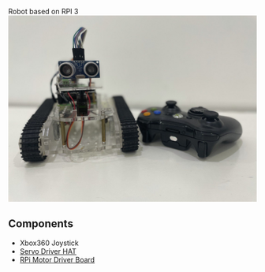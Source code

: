 Robot based on RPI 3
![](https://raw.githubusercontent.com/darvik80/rpi-robot/master/images/robot.jpeg)

## Components
* Xbox360 Joystick
* [Servo Driver HAT](https://www.waveshare.com/wiki/Servo_Driver_HAT)
* [RPi Motor Driver Board](https://www.waveshare.com/wiki/RPi_Motor_Driver_Board)